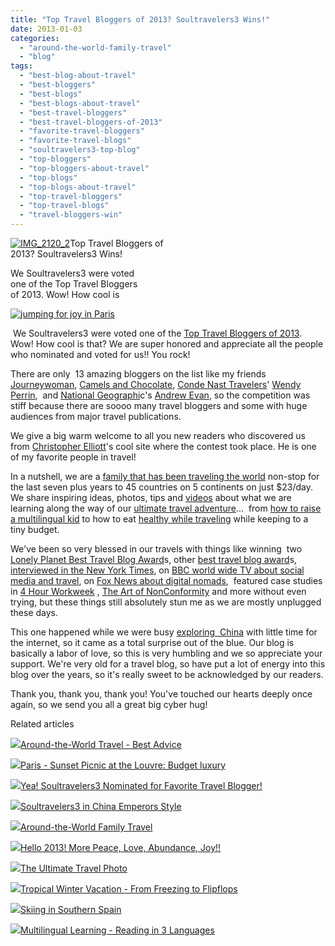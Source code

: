 ```yaml
---
title: "Top Travel Bloggers of 2013? Soultravelers3 Wins!"
date: 2013-01-03
categories: 
  - "around-the-world-family-travel"
  - "blog"
tags: 
  - "best-blog-about-travel"
  - "best-bloggers"
  - "best-blogs"
  - "best-blogs-about-travel"
  - "best-travel-bloggers"
  - "best-travel-bloggers-of-2013"
  - "favorite-travel-bloggers"
  - "favorite-travel-blogs"
  - "soultravelers3-top-blog"
  - "top-bloggers"
  - "top-bloggers-about-travel"
  - "top-blogs"
  - "top-blogs-about-travel"
  - "top-travel-bloggers"
  - "top-travel-blogs"
  - "travel-bloggers-win"
---
```


[![IMG_2120_2](https://pub-ac94b3f306b24c0dba4238943c97f2e1.r2.dev/6a00e5502a95078833017c35423f78970b.jpg "IMG_2120_2")](https://pub-ac94b3f306b24c0dba4238943c97f2e1.r2.dev/6a00e5502a95078833017c35423f78970b.jpg)Top Travel Bloggers of  
2013? Soultravelers3 Wins!  
  
We Soultravelers3 were voted  
one of the Top Travel Bloggers  
of 2013. Wow! How cool is

<!--more-->  
[![jumping for joy in Paris](https://pub-ac94b3f306b24c0dba4238943c97f2e1.r2.dev/6a00e5502a95078833017c35423e94970b.jpg "jumping for joy in Paris")](https://pub-ac94b3f306b24c0dba4238943c97f2e1.r2.dev/6a00e5502a95078833017c35423e94970b.jpg)  
  
 We Soultravelers3 were voted one of the [Top Travel Bloggers of 2013](http://soultravelers3new.local/2012/11/yea-soultravelers3-nominated-for-favorite-travel-blogger.html "top travel bloggers of 2013"). Wow! How cool is that? We are super honored and appreciate all the people who nominated and voted for us!! You rock!  
  
There are only  13 amazing bloggers on the list like my friends [Journeywoman](http://www.journeywoman.com/ "journeywoman"), [Camels and Chocolate](http://www.camelsandchocolate.com/ "camels and Chocolate"), [Conde Nast Travelers](http://www.cntraveler.com/ "conde nast traveler")' [Wendy Perrin](http://www.cntraveler.com/perrin-post "wendy perrin"),  and [National Geographi](http://www.nationalgeographic.com/ "National Geographic")c's [Andrew Evan](http://digitalnomad.nationalgeographic.com/ "andrew Evan"), so the competition was stiff because there are soooo many travel bloggers and some with huge audiences from major travel publications.  
  
We give a big warm welcome to all you new readers who discovered us from [Christopher Elliott](http://www.elliott.org/blog/the-top-13-travel-bloggers-of-2013/ "Chris elliott")'s cool site where the contest took place. He is one of my favorite people in travel!  
  
In a nutshell, we are a [family that has been traveling the world](http://soultravelers3new.local/2009/04/how-to-travel-the-world-as-a-digital-nomad-family.html "family traveling the world RTW") non-stop for the last seven plus years to 45 countries on 5 continents on just $23/day. We share inspiring ideas, photos, tips and [videos](http://www.youtube.com/user/soultravelers3 "soultravelers3 youtube videos") about what we are learning along the way of our [ultimate travel adventure](http://soultravelers3new.local/2011/02/kids-friends-travel-on-the-ultimate-family-adventure.html "ultimate travel adventure")...  from [how to raise a multilingual kid](http://soultravelers3new.local/2011/06/how-to-raise-a-bilingual-or-multi-lingual-child-2.html "how to raise a multilingual kid") to how to eat [healthy while traveling](http://soultravelers3new.local/health-and-travel/ "stay healthy while traveling") while keeping to a tiny budget.  
  
We've been so very blessed in our travels with things like winning  two [Lonely Planet Best Travel Blog Award](http://soultravelers3new.local/2009/04/soultravelers3-won-2-lonely-planet-travel-awards-thank-you.html "lonely planet award for best travel blog soultravelers3")s, other [best travel blog award](http://soultravelers3new.local/2008/12/omg-best-travel.html "best travel blog award")s, [interviewed in the New York Times](http://soultravelers3new.local/2010/02/new-york-times-qa-with-soultravelers3-on-frugal-traveler-nomadic-family-traveler-jeanne-dee.html "soultravelers3 new york times interview"), on [BBC world wide TV about social media and travel](http://soultravelers3new.local/2010/12/bbc-interviews-soultravelers3-on-social-media-and-travel.html "BBC interviews soultravelers3 on social media and travel"), on [Fox News about digital nomads](http://soultravelers3new.local/2011/11/soultravelers3-digital-nomad-family-on-fox-tv-.html "soultravelers3 on fox news about digital nomad travel"),  featured case studies  in [4 Hour Workweek](http://soultravelers3new.local/2010/03/the-4hour-workweek-review-by-world-traveling-family-rich-global-digital-lifestyle-design.html "4 hour workweek review by travel family") , [The Art of NonConformity](http://chrisguillebeau.com/the-book/ "the art of non-conformity") and more without even trying, but these things still absolutely stun me as we are mostly unplugged these days.  
  
This one happened while we were busy [exploring  China](http://soultravelers3new.local/2012/11/visiting-china-and-dragons.html "exploring china") with little time for the internet, so it came as a total surprise out of the blue. Our blog is basically a labor of love, so this is very humbling and we so appreciate your support. We're very old for a travel blog, so have put a lot of energy into this blog over the years, so it's really sweet to be acknowledged by our readers.  
  
Thank you, thank you, thank you! You've touched our hearts deeply once again, so we send you all a great big cyber hug!  
  
  

Related articles

[![](http://i.zemanta.com/133178306_80_80.jpg)](http://soultravelers3new.local/2012/12/-around-the-world-travel-best-advice.html)[Around-the-World Travel - Best Advice](http://soultravelers3new.local/2012/12/-around-the-world-travel-best-advice.html)

[![](http://i.zemanta.com/123496699_80_80.jpg)](http://soultravelers3new.local/2012/11/paris-sunset-picnic-at-the-louvre-budget-luxury.html)[Paris - Sunset Picnic at the Louvre: Budget luxury](http://soultravelers3new.local/2012/11/paris-sunset-picnic-at-the-louvre-budget-luxury.html)

[![](http://i.zemanta.com/125858070_80_80.jpg)](http://soultravelers3new.local/2012/11/yea-soultravelers3-nominated-for-favorite-travel-blogger.html)[Yea! Soultravelers3 Nominated for Favorite Travel Blogger!](http://soultravelers3new.local/2012/11/yea-soultravelers3-nominated-for-favorite-travel-blogger.html)

[![](http://i.zemanta.com/130189927_80_80.jpg)](http://soultravelers3new.local/2012/12/soultravelers3-in-china-emperors-style.html)[Soultravelers3 in China Emperors Style](http://soultravelers3new.local/2012/12/soultravelers3-in-china-emperors-style.html)

[![](http://i.zemanta.com/134800869_80_80.jpg)](http://soultravelers3new.local/2012/12/around-the-world-family-travel.html)[Around-the-World Family Travel](http://soultravelers3new.local/2012/12/around-the-world-family-travel.html)

[![](http://i.zemanta.com/135316059_80_80.jpg)](http://soultravelers3new.local/2013/01/hello-2013-more-peace-love-abundance-joy-.html)[Hello 2013! More Peace, Love, Abundance, Joy!!](http://soultravelers3new.local/2013/01/hello-2013-more-peace-love-abundance-joy-.html)

[![](http://i.zemanta.com/130738046_80_80.jpg)](http://soultravelers3new.local/2012/12/the-ultimate-travel-photo.html)[The Ultimate Travel Photo](http://soultravelers3new.local/2012/12/the-ultimate-travel-photo.html)

[![](http://i.zemanta.com/132755696_80_80.jpg)](http://soultravelers3new.local/2012/12/tropical-winter-vacation-from-freezing-to-flipflops.html)[Tropical Winter Vacation - From Freezing to Flipflops](http://soultravelers3new.local/2012/12/tropical-winter-vacation-from-freezing-to-flipflops.html)

[![](http://i.zemanta.com/134252240_80_80.jpg)](http://soultravelers3new.local/2012/12/skiing-in-southern-spain.html)[Skiing in Southern Spain](http://soultravelers3new.local/2012/12/skiing-in-southern-spain.html)

[![](http://i.zemanta.com/124031105_80_80.jpg)](http://soultravelers3new.local/2012/11/multilingual-learning-reading-in-3-languages.html)[Multilingual Learning - Reading in 3 Languages](http://soultravelers3new.local/2012/11/multilingual-learning-reading-in-3-languages.html)
